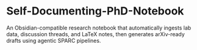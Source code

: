 # Self-Documenting-PhD-Notebook
An Obsidian-compatible research notebook that automatically ingests lab data, discussion threads, and LaTeX notes, then generates arXiv-ready drafts using agentic SPARC pipelines.
